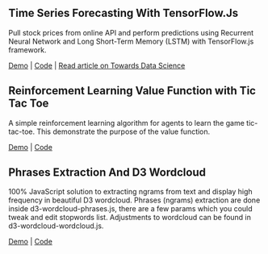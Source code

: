 ## Time Series Forecasting With TensorFlow.Js

Pull stock prices from online API and perform predictions using Recurrent Neural Network and Long Short-Term Memory (LSTM) with TensorFlow.js framework.

[Demo](https://lonedune.github.io/demos/tfjs-timeseries-stocks/) |
[Code](https://github.com/lonedune/demos/tree/master/src/app/components/tfjs-timeseries-stocks) |
[Read article on Towards Data Science](https://towardsdatascience.com/time-series-forecasting-with-tensorflow-js-1efd48ff2201)

## Reinforcement Learning Value Function with Tic Tac Toe

A simple reinforcement learning algorithm for agents to learn the game tic-tac-toe. This demonstrate the purpose of the value function.

[Demo](https://lonedune.github.io/demos/rl-value-function-tic-tac-toe) |
[Code](https://github.com/lonedune/demos/tree/master/src/app/components/reinforcement-learning-tic-tac-toe)


## Phrases Extraction And D3 Wordcloud

100% JavaScript solution to extracting ngrams from text and display high frequency in beautiful D3 wordcloud. Phrases (ngrams) extraction are done inside d3-wordcloud-phrases.js, there are a few params which you could tweak and edit stopwords list. Adjustments to wordcloud can be found in d3-wordcloud-wordcloud.js.

[Demo](https://lonedune.github.io/demos/phrases-extraction-d3-wordcloud) |
[Code](https://github.com/lonedune/demos/tree/master/src/app/components/phrases-extraction-d3-wordcloud)
